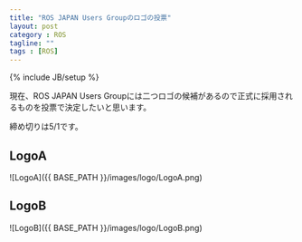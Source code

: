 ```yaml
---
title: "ROS JAPAN Users Groupのロゴの投票"
layout: post
category : ROS
tagline: ""
tags : [ROS]
---
```


{% include JB/setup %}

現在、ROS JAPAN Users Groupには二つロゴの候補があるので正式に採用されるものを投票で決定したいと思います。

締め切りは5/1です。

<script src="http://daikimaekawa.enq1.shinobi.jp/js/116943/" type='text/javascript' charset="UTF-8"></script>

## LogoA

![LogoA]({{ BASE_PATH }}/images/logo/LogoA.png)

## LogoB

![LogoB]({{ BASE_PATH }}/images/logo/LogoB.png)

